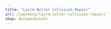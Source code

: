 ```yaml
---
title: "Laird Noller Collision Repair"
url: /lawrence/laird-noller-collision-repair/
shop: Autowerkstatt
---
```

